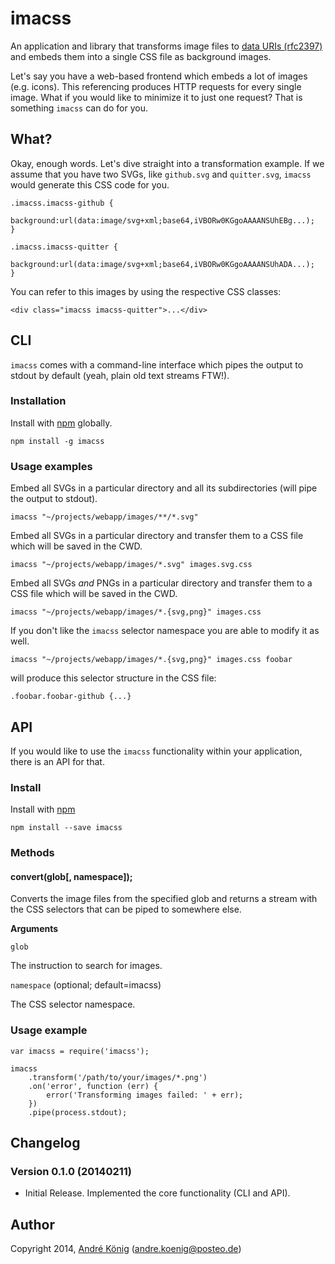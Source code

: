 # imacss

An application and library that transforms image files to [data URIs (rfc2397)](https://www.ietf.org/rfc/rfc2397.txt) and embeds them into a single CSS file as background images.

Let's say you have a web-based frontend which embeds a lot of images (e.g. icons). This referencing produces HTTP requests for every single image. What if you would like to minimize it to just one request? That is something `imacss` can do for you.

## What?

Okay, enough words. Let's dive straight into a transformation example. If we assume that you have two SVGs, like `github.svg` and `quitter.svg`, `imacss` would generate this CSS code for you.

    .imacss.imacss-github {
        background:url(data:image/svg+xml;base64,iVBORw0KGgoAAAANSUhEBg...);
    }

    .imacss.imacss-quitter {
        background:url(data:image/svg+xml;base64,iVBORw0KGgoAAAANSUhADA...);
    }

You can refer to this images by using the respective CSS classes:

    <div class="imacss imacss-quitter">...</div>

## CLI

`imacss` comes with a command-line interface which pipes the output to stdout by default (yeah, plain old text streams FTW!).

### Installation

Install with [npm](https://npmjs.org/package/imacss) globally.

    npm install -g imacss

### Usage examples

Embed all SVGs in a particular directory and all its subdirectories (will pipe the output to stdout).

    imacss "~/projects/webapp/images/**/*.svg"

Embed all SVGs in a particular directory and transfer them to a CSS file which will be saved in the CWD.

    imacss "~/projects/webapp/images/*.svg" images.svg.css

Embed all SVGs _and_ PNGs in a particular directory and transfer them to a CSS file which will be saved in the CWD.

    imacss "~/projects/webapp/images/*.{svg,png}" images.css

If you don't like the `imacss` selector namespace you are able to modify it as well.

    imacss "~/projects/webapp/images/*.{svg,png}" images.css foobar

will produce this selector structure in the CSS file:

    .foobar.foobar-github {...}

## API

If you would like to use the `imacss` functionality within your application, there is an API for that.

### Install

Install with [npm](https://npmjs.org/package/imacss)

    npm install --save imacss

### Methods

#### convert(glob[, namespace]);

Converts the image files from the specified glob and returns a stream with the CSS selectors that can be piped to somewhere else.

**Arguments**

`glob`

The instruction to search for images.

`namespace` (optional; default=imacss)

The CSS selector namespace.

### Usage example

    var imacss = require('imacss');

    imacss
        .transform('/path/to/your/images/*.png')
        .on('error', function (err) {
            error('Transforming images failed: ' + err);
        })
        .pipe(process.stdout);


## Changelog

### Version 0.1.0 (20140211)

- Initial Release. Implemented the core functionality (CLI and API).

## Author

Copyright 2014, [André König](http://iam.andrekoenig.info) (andre.koenig@posteo.de)
